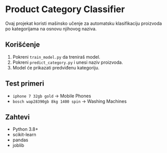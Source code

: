 # Product Category Classifier

Ovaj projekat koristi mašinsko učenje za automatsku klasifikaciju proizvoda po kategorijama na osnovu njihovog naziva.

## Korišćenje

1. Pokreni `train_model.py` da treniraš model.
2. Pokreni `predict_category.py` i unesi naziv proizvoda.
3. Model će prikazati predviđenu kategoriju.

## Test primeri

- `iphone 7 32gb gold` → Mobile Phones
- `bosch wap28390gb 8kg 1400 spin` → Washing Machines

## Zahtevi

- Python 3.8+
- scikit-learn
- pandas
- joblib
